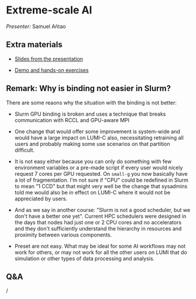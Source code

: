 # Extreme-scale AI

*Presenter:* Samuel Añtao


## Extra materials

-   [Slides from the presentation](https://462000265.lumidata.eu/ai-20240529/files/LUMI-ai-20240529-10-Extreme_scale_AI.pdf)

-   [Demo and hands-on exercises](E10_ExtremeScale.md)


## Remark: Why is binding not easier in Slurm?

There are some reaons why the situation with the binding is not better:

-   Slurm GPU binding is broken and uses a technique that breaks communication with RCCL and GPU-aware MPI

-   One change that would offer some improvement is system-wide and would have a large impact on LUMI-C also, 
    necessitating retraining all users and probably making some use scenarios on that partition difficult.

-   It is not easy either because you can only do something with few environment variables or a pre-made script 
    if every user would nicely request 7 cores per GPU requested. On `small-g` you now basically have a lot of 
    fragmentation. I'm not sure if "CPU" could be redefined in Slurm to mean "1 CCD" but that might very well 
    be the change that sysadmins told me would also be in effect on LUMI-C where it would not be appreciated by 
    users.

-   And as we say in another course: "Slurm is not a good scheduler, but we don't have a better one yet".
    Current HPC schedulers were designed in the days that nodes had just one or 2 CPU cores and no accelerators
    and they don't sufficiently understand the hierarchy in resources and proximity between various components.

-   Preset are not easy. What may be ideal for some AI workflows may not work for others, or may not work for all
    the other users on LUMI that do simulation or other types of data processing and analysis.


## Q&A

/
